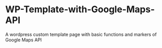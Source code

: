 # WP-Template-with-Google-Maps-API
A wordpress custom template page with basic functions and markers of Google Maps API
